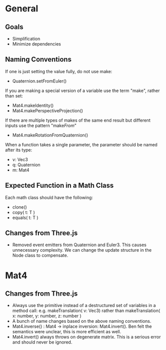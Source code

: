# General

## Goals

- Simplification
- Minimize dependencies

## Naming Conventions

If one is just setting the value fully, do not use make:

- Quaternion.setFromEuler()

If you are making a special version of a variable use the term "make", rather than set:

- Mat4.makeIdentity()
- Mat4.makePerspectiveProjection()

If there are multiple types of makes of the same end result but different inputs use the pattern "make*From*"

- Mat4.makeRotationFromQuaternion()

When a function takes a single parameter, the parameter should be named after its type:

- v: Vec3
- q: Quaternion
- m: Mat4

## Expected Function in a Math Class

Each math class should have the following:

- clone()
- copy( t: T )
- equals( t: T )

## Changes from Three.js

- Removed event emitters from Quaternion and Euler3. This causes unnecessary complexity. We can change the update structure in the Node class to compensate.

# Mat4

## Changes from Three.js

- Always use the primitive instead of a destructured set of variables in a method call: e.g. makeTranslation( v: Vec3) rather than makeTranslation( x: number, y: number, z: number )
- A bunch of name changes based on the above naming conventions.
- Mat4.inverse() : Mat4 -> inplace inversion: Mat4.invert(). Ben felt the semantics were unclear, this is more efficient as well.
- Mat4.invert() always throws on degenerate matrix. This is a serious error and should never be ignored.
